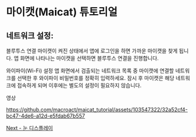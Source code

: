 # 마이캣(Maicat) 튜토리얼
## 네트워크 설정:

블루투스 연결
마이캣이 켜진 상태에서 앱에 로그인을 하면 가까운 마이캣을 찾게 됩니다.
앱 화면에 나타나는 마이캣을 선택하면 블루투스 연결을 진행합니다.

와이파이(Wi-Fi) 설정
앱 화면에서 검출되는 네트워크 목록 중 마이캣에 연결할 네트워크를 선택한 후 와이파이 비밀번호를 정확히 입력하세요.
잠시 후 마이캣은 해당 네트워크에 접속하게 되며 이후에는 별도의 설정이 필요하지 않습니다.

영상

https://github.com/macroact/maicat_tutorial/assets/103547322/32a52cf4-bc47-4de6-a12d-e5fdab67b557


[Next - 눈 디스플레이](../02_maicat_eyes/README.md)
